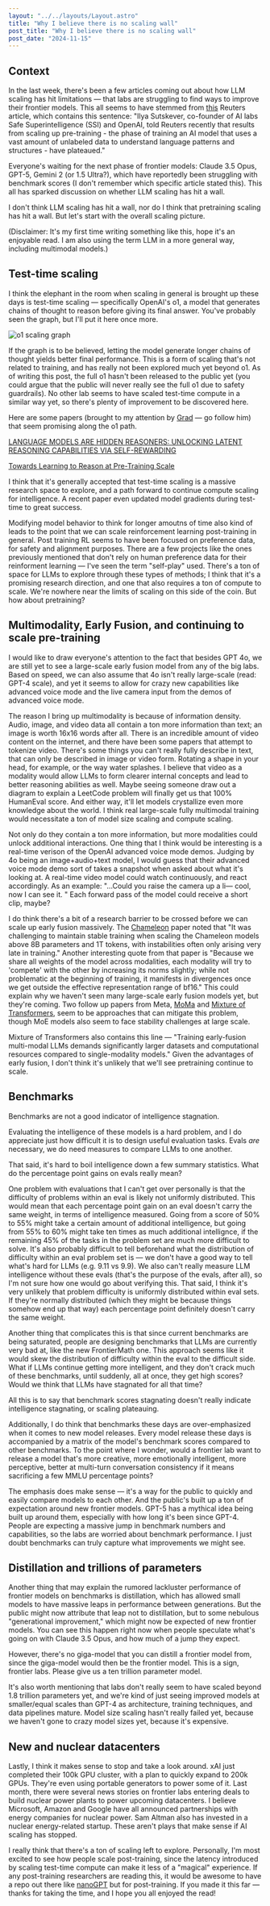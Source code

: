 ```yaml
---
layout: "../../layouts/Layout.astro"
title: "Why I believe there is no scaling wall"
post_title: "Why I believe there is no scaling wall"
post_date: "2024-11-15"
---
```


## Context
In the last week, there's been a few articles coming out about how LLM scaling has hit limitations — that labs are struggling to find ways to improve their frontier models. This all seems to have stemmed from [this](https://www.reuters.com/technology/artificial-intelligence/openai-rivals-seek-new-path-smarter-ai-current-methods-hit-limitations-2024-11-11/) Reuters article, which contains this sentence: "Ilya Sutskever, co-founder of AI labs Safe Superintelligence (SSI) and OpenAI, told Reuters recently that results from scaling up pre-training - the phase of training an AI model that uses a vast amount of unlabeled data to understand language patterns and structures - have plateaued."

Everyone's waiting for the next phase of frontier models: Claude 3.5 Opus, GPT-5, Gemini 2 (or 1.5 Ultra?), which have reportedly been struggling with benchmark scores (I don't remember which specific article stated this). This all has sparked discussion on whether LLM scaling has hit a wall. 

I don't think LLM scaling has hit a wall, nor do I think that pretraining scaling has hit a wall. But let's start with the overall scaling picture. 

(Disclaimer: It's my first time writing something like this, hope it's an enjoyable read. I am also using the term LLM in a more general way, including multimodal models.)

## Test-time scaling
I think the elephant in the room when scaling in general is brought up these days is test-time scaling — specifically OpenAI's o1, a model that generates chains of thought to reason before giving its final answer. You've probably seen the graph, but I'll put it here once more.

![o1 scaling graph](./o1-graph.png)

If the graph is to be believed, letting the model generate longer chains of thought yields better final performance. This is a form of scaling that's not related to training, and has really not been explored much yet beyond o1. As of writing this post, the full o1 hasn't been released to the public yet (you could argue that the public will never really see the full o1 due to safety guardrails). No other lab seems to have scaled test-time compute in a similar way yet, so there's plenty of improvement to be discovered here.

Here are some papers (brought to my attention by [Grad](https://x.com/Grad62304977) — go follow him) that seem promising along the o1 path.

[LANGUAGE MODELS ARE HIDDEN REASONERS: UNLOCKING LATENT REASONING CAPABILITIES VIA SELF-REWARDING](https://arxiv.org/pdf/2411.04282)

[Towards Learning to Reason at Pre-Training Scale](https://openreview.net/forum?id=BGnm7Lo8oW)

I think that it's generally accepted that test-time scaling is a massive research space to explore, and a path forward to continue compute scaling for intelligence. A recent paper even updated model gradients during test-time to great success.

Modifying model behavior to think for longer amoutns of time also kind of leads to the point that we can scale reinforcement learning post-training in general. Post training RL seems to have been focused on preference data, for safety and alignment purposes. There are a few projects like the ones previously mentioned that don't rely on human preference data for their reinforment learning — I've seen the term "self-play" used. There's a ton of space for LLMs to explore through these types of methods; I think that it's a promising research direction, and one that also requires a ton of compute to scale. We're nowhere near the limits of scaling on this side of the coin. But how about pretraining?

## Multimodality, Early Fusion, and continuing to scale pre-training

I would like to draw everyone's attention to the fact that besides GPT 4o, we are still yet to see a large-scale early fusion model from any of the big labs. Based on speed, we can also assume that 4o isn't really large-scale (read: GPT-4 scale), and yet it seems to allow for crazy new capabilities like advanced voice mode and the live camera input from the demos of advanced voice mode.

The reason I bring up multimodality is because of information density. Audio, image, and video data all contain a ton more information than text; an image is worth 16x16 words after all. There is an incredible amount of video content on the internet, and there have been some papers that attempt to tokenize video. There's some things you can't really fully describe in text, that can only be described in image or video form. Rotating a shape in your head, for example, or the way water splashes. I believe that video as a modality would allow LLMs to form clearer internal concepts and lead to better reasoning abilities as well. Maybe seeing someone draw out a diagram to explain a LeetCode problem will finally get us that 100% HumanEval score. And either way, it'll let models crystallize even more knowledge about the world. I think real large-scale fully multimodal training would necessitate a ton of model size scaling and compute scaling.

Not only do they contain a ton more information, but more modalities could unlock additional interactions. One thing that I think would be interesting is a real-time verison of the OpenAI advanced voice mode demos. Judging by 4o being an image+audio+text model, I would guess that their advanced voice mode demo sort of takes a snapshot when asked about what it's looking at. A real-time video model could watch continuously, and react accordingly. As an example:
"...Could you raise the camera up a li— cool, now I can see it. " Each forward pass of the model could receive a short clip, maybe?

I do think there's a bit of a research barrier to be crossed before we can scale up early fusion massively. The [Chameleon](https://arxiv.org/pdf/2405.09818) paper noted that "It was challenging to maintain stable training when scaling the Chameleon models above 8B parameters and 1T tokens, with instabilities often only arising very late in training." Another interesting quote from that paper is "Because we share all weights of the model across modalities, each modality will try to 'compete' with the other by increasing its norms slightly; while not problematic at the beginning of training, it manifests in divergences once we get outside the effective representation range of bf16." This could explain why we haven't seen many large-scale early fusion models yet, but they're coming. Two follow up papers from Meta, [MoMa](https://arxiv.org/pdf/2407.21770v1) and [Mixture of Transformers](https://arxiv.org/pdf/2411.04996), seem to be approaches that can mitigate this problem, though MoE models also seem to face stability challenges at large scale.

Mixture of Transformers also contains this line — "Training early-fusion multi-modal LLMs demands significantly larger datasets and computational resources compared to single-modality models." Given the advantages of early fusion, I don't think it's unlikely that we'll see pretraining continue to scale.

## Benchmarks

Benchmarks are not a good indicator of intelligence stagnation.

Evaluating the intelligence of these models is a hard problem, and I do appreciate just how difficult it is to design useful evaluation tasks. Evals *are* necessary, we do need measures to compare LLMs to one another.

That said, it's hard to boil intelligence down a few summary statistics. What do the percentage point gains on evals really mean? 

One problem with evaluations that I can't get over personally is that the difficulty of problems within an eval is likely not uniformly distributed. This would mean that each percentage point gain on an eval doesn't carry the same weight, in terms of intelligence measured. Going from a score of 50% to 55% might take a certain amount of additional intelligence, but going from 55% to 60% might take ten times as much additional intellignce, if the remaining 45% of the tasks in the problem set are much more difficult to solve. It's also probably difficult to tell beforehand what the distribution of difficulty within an eval problem set is — we don't have a good way to tell what's hard for LLMs (e.g. 9.11 vs 9.9). We also can't really measure LLM intelligence without these evals (that's the purpose of the evals, after all), so I'm not sure how one would go about verifying this. That said, I think it's very unlikely that problem difficulty is uniformly distributed within eval sets. If they're normally distributed (which they might be because things somehow end up that way) each percentage point definitely doesn't carry the same weight.

Another thing that complicates this is that since current benchmarks are being saturated, people are designing benchmarks that LLMs are currently very bad at, like the new FrontierMath one. This approach seems like it would skew the distribution of difficulty within the eval to the difficult side. What if LLMs continue getting more intelligent, and they don't crack much of these benchmarks, until suddenly, all at once, they get high scores? Would we think that LLMs have stagnated for all that time?

All this is to say that benchmark scores stagnating doesn't really indicate intelligence stagnating, or scaling plateauing.

Additionally, I do think that benchmarks these days are over-emphasized when it comes to new model releases. Every model release these days is accompanied by a matrix of the model's benchmark scores compared to other benchmarks. To the point where I wonder, would a frontier lab want to release a model that's more creative, more emotionally intelligent, more perceptive, better at multi-turn conversation consistency if it means sacrificing a few MMLU percentage points? 

The emphasis does make sense — it's a way for the public to quickly and easily compare models to each other. And the public's built up a ton of expectation around new frontier models. GPT-5 has a mythical idea being built up around them, especially with how long it's been since GPT-4. People are expecting a massive jump in benchmark numbers and capabilities, so the labs are worried about benchmark performance. I just doubt benchmarks can truly capture what improvements we might see.

## Distillation and trillions of parameters

Another thing that may explain the rumored lackluster performance of frontier models on benchmarks is distillation, which has allowed small models to have massive leaps in performance between generations. But the public might now attribute that leap not to distillation, but to some nebulous "generational improvement," which might now be expected of new frontier models. You can see this happen right now when people speculate what's going on with Claude 3.5 Opus, and how much of a jump they expect.

However, there's no giga-model that you can distill a frontier model from, since the giga-model would then be the frontier model. This is a sign, frontier labs. Please give us a ten trillion parameter model.

It's also worth mentioning that labs don't really seem to have scaled beyond 1.8 trillion parameters yet, and we're kind of just seeing improved models at smaller/equal scales than GPT-4 as architecture, training techniques, and data pipelines mature. Model size scaling hasn't really failed yet, because we haven't gone to crazy model sizes yet, because it's expensive.

## New and nuclear datacenters
Lastly, I think it makes sense to stop and take a look around. xAI just completed their 100k GPU cluster, with a plan to quickly expand to 200k GPUs. They're even using portable generators to power some of it. Last month, there were several news stories on frontier labs entering deals to build nuclear power plants to power upcoming datacenters. I believe Microsoft, Amazon and Google have all announced partnerships with energy companies for nuclear power. Sam Altman also has invested in a nuclear energy-related startup. These aren't plays that make sense if AI scaling has stopped.

I really think that there's a ton of scaling left to explore. Personally, I'm most excited to see how people scale post-training, since the latency introduced by scaling test-time compute can make it less of a "magical" experience. If any post-training researchers are reading this, it would be awesome to have a repo out there like [nanoGPT](https://github.com/karpathy/nanoGPT) but for post-training. If you made it this far — thanks for taking the time, and I hope you all enjoyed the read!
